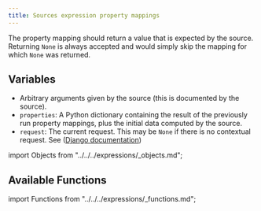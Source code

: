 ```yaml
---
title: Sources expression property mappings
---
```


The property mapping should return a value that is expected by the source. Returning `None` is always accepted and would simply skip the mapping for which `None` was returned.

## Variables

-   Arbitrary arguments given by the source (this is documented by the source).
-   `properties`: A Python dictionary containing the result of the previously run property mappings, plus the initial data computed by the source.
-   `request`: The current request. This may be `None` if there is no contextual request. See ([Django documentation](https://docs.djangoproject.com/en/3.0/ref/request-response/#httprequest-objects))

import Objects from "../../../expressions/\_objects.md";

<Objects />

## Available Functions

import Functions from "../../../expressions/\_functions.md";

<Functions />
